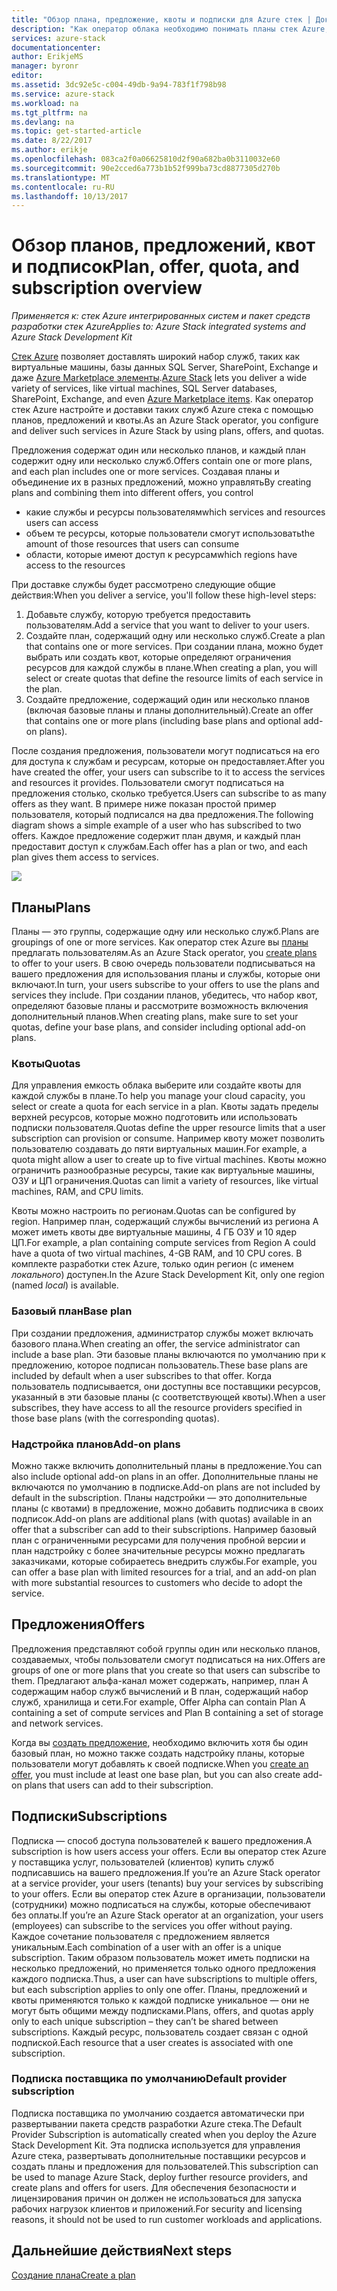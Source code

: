 ```yaml
---
title: "Обзор плана, предложение, квоты и подписки для Azure стек | Документы Microsoft"
description: "Как оператор облака необходимо понимать планы стек Azure, предложений, квот и подписок."
services: azure-stack
documentationcenter: 
author: ErikjeMS
manager: byronr
editor: 
ms.assetid: 3dc92e5c-c004-49db-9a94-783f1f798b98
ms.service: azure-stack
ms.workload: na
ms.tgt_pltfrm: na
ms.devlang: na
ms.topic: get-started-article
ms.date: 8/22/2017
ms.author: erikje
ms.openlocfilehash: 083ca2f0a06625810d2f90a682ba0b3110032e60
ms.sourcegitcommit: 90e2cced6a773b1b52f999ba73cd8877305d270b
ms.translationtype: MT
ms.contentlocale: ru-RU
ms.lasthandoff: 10/13/2017
---
```

# <a name="plan-offer-quota-and-subscription-overview"></a><span data-ttu-id="8f16a-103">Обзор планов, предложений, квот и подписок</span><span class="sxs-lookup"><span data-stu-id="8f16a-103">Plan, offer, quota, and subscription overview</span></span>

<span data-ttu-id="8f16a-104">*Применяется к: стек Azure интегрированных систем и пакет средств разработки стек Azure*</span><span class="sxs-lookup"><span data-stu-id="8f16a-104">*Applies to: Azure Stack integrated systems and Azure Stack Development Kit*</span></span>

<span data-ttu-id="8f16a-105">[Стек Azure](azure-stack-poc.md) позволяет доставлять широкий набор служб, таких как виртуальные машины, базы данных SQL Server, SharePoint, Exchange и даже [Azure Marketplace элементы](azure-stack-marketplace-azure-items.md).</span><span class="sxs-lookup"><span data-stu-id="8f16a-105">[Azure Stack](azure-stack-poc.md) lets you deliver a wide variety of services, like virtual machines, SQL Server databases, SharePoint, Exchange, and even [Azure Marketplace items](azure-stack-marketplace-azure-items.md).</span></span> <span data-ttu-id="8f16a-106">Как оператор стек Azure настройте и доставки таких служб Azure стека с помощью планов, предложений и квоты.</span><span class="sxs-lookup"><span data-stu-id="8f16a-106">As an Azure Stack operator, you configure and deliver such services in Azure Stack by using plans, offers, and quotas.</span></span>

<span data-ttu-id="8f16a-107">Предложения содержат один или несколько планов, и каждый план содержит одну или несколько служб.</span><span class="sxs-lookup"><span data-stu-id="8f16a-107">Offers contain one or more plans, and each plan includes one or more services.</span></span> <span data-ttu-id="8f16a-108">Создавая планы и объединение их в разных предложений, можно управлять</span><span class="sxs-lookup"><span data-stu-id="8f16a-108">By creating plans and combining them into different offers, you control</span></span>
- <span data-ttu-id="8f16a-109">какие службы и ресурсы пользователям</span><span class="sxs-lookup"><span data-stu-id="8f16a-109">which services and resources users can access</span></span>
- <span data-ttu-id="8f16a-110">объем те ресурсы, которые пользователи смогут использовать</span><span class="sxs-lookup"><span data-stu-id="8f16a-110">the amount of those resources that users can consume</span></span>
- <span data-ttu-id="8f16a-111">области, которые имеют доступ к ресурсам</span><span class="sxs-lookup"><span data-stu-id="8f16a-111">which regions have access to the resources</span></span>

<span data-ttu-id="8f16a-112">При доставке службы будет рассмотрено следующие общие действия:</span><span class="sxs-lookup"><span data-stu-id="8f16a-112">When you deliver a service, you'll follow these high-level steps:</span></span>

1. <span data-ttu-id="8f16a-113">Добавьте службу, которую требуется предоставить пользователям.</span><span class="sxs-lookup"><span data-stu-id="8f16a-113">Add a service that you want to deliver to your users.</span></span>
2. <span data-ttu-id="8f16a-114">Создайте план, содержащий одну или несколько служб.</span><span class="sxs-lookup"><span data-stu-id="8f16a-114">Create a plan that contains one or more services.</span></span> <span data-ttu-id="8f16a-115">При создании плана, можно будет выбрать или создать квот, которые определяют ограничения ресурсов для каждой службы в плане.</span><span class="sxs-lookup"><span data-stu-id="8f16a-115">When creating a plan, you will select or create quotas that define the resource limits of each service in the plan.</span></span>
3. <span data-ttu-id="8f16a-116">Создайте предложение, содержащий один или несколько планов (включая базовые планы и планы дополнительный).</span><span class="sxs-lookup"><span data-stu-id="8f16a-116">Create an offer that contains one or more plans (including base plans and optional add-on plans).</span></span>

<span data-ttu-id="8f16a-117">После создания предложения, пользователи могут подписаться на его для доступа к службам и ресурсам, которые он предоставляет.</span><span class="sxs-lookup"><span data-stu-id="8f16a-117">After you have created the offer, your users can subscribe to it to access the services and resources it provides.</span></span> <span data-ttu-id="8f16a-118">Пользователи смогут подписаться на предложения столько, сколько требуется.</span><span class="sxs-lookup"><span data-stu-id="8f16a-118">Users can subscribe to as many offers as they want.</span></span> <span data-ttu-id="8f16a-119">В примере ниже показан простой пример пользователя, который подписался на два предложения.</span><span class="sxs-lookup"><span data-stu-id="8f16a-119">The following diagram shows a simple example of a user who has subscribed to two offers.</span></span> <span data-ttu-id="8f16a-120">Каждое предложение содержит план двумя, и каждый план предоставит доступ к службам.</span><span class="sxs-lookup"><span data-stu-id="8f16a-120">Each offer has a plan or two, and each plan gives them access to services.</span></span>

![](media/azure-stack-key-features/image4.png)

## <a name="plans"></a><span data-ttu-id="8f16a-121">Планы</span><span class="sxs-lookup"><span data-stu-id="8f16a-121">Plans</span></span>

<span data-ttu-id="8f16a-122">Планы — это группы, содержащие одну или несколько служб.</span><span class="sxs-lookup"><span data-stu-id="8f16a-122">Plans are groupings of one or more services.</span></span> <span data-ttu-id="8f16a-123">Как оператор стек Azure вы [планы](azure-stack-create-plan.md) предлагать пользователям.</span><span class="sxs-lookup"><span data-stu-id="8f16a-123">As an Azure Stack operator, you [create plans](azure-stack-create-plan.md) to offer to your users.</span></span> <span data-ttu-id="8f16a-124">В свою очередь пользователи подписываться на вашего предложения для использования планы и службы, которые они включают.</span><span class="sxs-lookup"><span data-stu-id="8f16a-124">In turn, your users subscribe to your offers to use the plans and services they include.</span></span> <span data-ttu-id="8f16a-125">При создании планов, убедитесь, что набор квот, определяют базовые планы и рассмотрите возможность включения дополнительный планов.</span><span class="sxs-lookup"><span data-stu-id="8f16a-125">When creating plans, make sure to set your quotas, define your base plans, and consider including optional add-on plans.</span></span>

### <a name="quotas"></a><span data-ttu-id="8f16a-126">Квоты</span><span class="sxs-lookup"><span data-stu-id="8f16a-126">Quotas</span></span>

<span data-ttu-id="8f16a-127">Для управления емкость облака выберите или создайте квоты для каждой службы в плане.</span><span class="sxs-lookup"><span data-stu-id="8f16a-127">To help you manage your cloud capacity, you select or create a quota for each service in a plan.</span></span> <span data-ttu-id="8f16a-128">Квоты задать пределы верхней ресурсов, которые можно подготовить или использовать подписки пользователя.</span><span class="sxs-lookup"><span data-stu-id="8f16a-128">Quotas define the upper resource limits that a user subscription can provision or consume.</span></span> <span data-ttu-id="8f16a-129">Например квоту может позволить пользователю создавать до пяти виртуальных машин.</span><span class="sxs-lookup"><span data-stu-id="8f16a-129">For example, a quota might allow a user to create up to five virtual machines.</span></span> <span data-ttu-id="8f16a-130">Квоты можно ограничить разнообразные ресурсы, такие как виртуальные машины, ОЗУ и ЦП ограничения.</span><span class="sxs-lookup"><span data-stu-id="8f16a-130">Quotas can limit a variety of resources, like virtual machines, RAM, and CPU limits.</span></span>

<span data-ttu-id="8f16a-131">Квоты можно настроить по регионам.</span><span class="sxs-lookup"><span data-stu-id="8f16a-131">Quotas can be configured by region.</span></span> <span data-ttu-id="8f16a-132">Например план, содержащий службы вычислений из региона A может иметь квоты две виртуальные машины, 4 ГБ ОЗУ и 10 ядер ЦП.</span><span class="sxs-lookup"><span data-stu-id="8f16a-132">For example, a plan containing compute services from Region A could have a quota of two virtual machines, 4-GB RAM, and 10 CPU cores.</span></span> <span data-ttu-id="8f16a-133">В комплекте разработки стек Azure, только один регион (с именем *локального*) доступен.</span><span class="sxs-lookup"><span data-stu-id="8f16a-133">In the Azure Stack Development Kit, only one region (named *local*) is available.</span></span>

### <a name="base-plan"></a><span data-ttu-id="8f16a-134">Базовый план</span><span class="sxs-lookup"><span data-stu-id="8f16a-134">Base plan</span></span>

<span data-ttu-id="8f16a-135">При создании предложения, администратор службы может включать базового плана.</span><span class="sxs-lookup"><span data-stu-id="8f16a-135">When creating an offer, the service administrator can include a base plan.</span></span> <span data-ttu-id="8f16a-136">Эти базовые планы включаются по умолчанию при к предложению, которое подписан пользователь.</span><span class="sxs-lookup"><span data-stu-id="8f16a-136">These base plans are included by default when a user subscribes to that offer.</span></span> <span data-ttu-id="8f16a-137">Когда пользователь подписывается, они доступны все поставщики ресурсов, указанный в эти базовые планы (с соответствующей квоты).</span><span class="sxs-lookup"><span data-stu-id="8f16a-137">When a user subscribes, they have access to all the resource providers specified in those base plans (with the corresponding quotas).</span></span>

### <a name="add-on-plans"></a><span data-ttu-id="8f16a-138">Надстройка планов</span><span class="sxs-lookup"><span data-stu-id="8f16a-138">Add-on plans</span></span>

<span data-ttu-id="8f16a-139">Можно также включить дополнительный планы в предложение.</span><span class="sxs-lookup"><span data-stu-id="8f16a-139">You can also include optional add-on plans in an offer.</span></span> <span data-ttu-id="8f16a-140">Дополнительные планы не включаются по умолчанию в подписке.</span><span class="sxs-lookup"><span data-stu-id="8f16a-140">Add-on plans are not included by default in the subscription.</span></span> <span data-ttu-id="8f16a-141">Планы надстройки — это дополнительные планы (с квотами) в предложение, можно добавить подписчика в своих подписок.</span><span class="sxs-lookup"><span data-stu-id="8f16a-141">Add-on plans are additional plans (with quotas) available in an offer that a subscriber can add to their subscriptions.</span></span> <span data-ttu-id="8f16a-142">Например базовый план с ограниченными ресурсами для получения пробной версии и план надстройку с более значительные ресурсы можно предлагать заказчиками, которые собираетесь внедрить службы.</span><span class="sxs-lookup"><span data-stu-id="8f16a-142">For example, you can offer a base plan with limited resources for a trial, and an add-on plan with more substantial resources to customers who decide to adopt the service.</span></span>

## <a name="offers"></a><span data-ttu-id="8f16a-143">Предложения</span><span class="sxs-lookup"><span data-stu-id="8f16a-143">Offers</span></span>

<span data-ttu-id="8f16a-144">Предложения представляют собой группы один или несколько планов, создаваемых, чтобы пользователи смогут подписаться на них.</span><span class="sxs-lookup"><span data-stu-id="8f16a-144">Offers are groups of one or more plans that you create so that users can subscribe to them.</span></span> <span data-ttu-id="8f16a-145">Предлагают альфа-канал может содержать, например, план A содержащим набор служб вычислений и B план, содержащий набор служб, хранилища и сети.</span><span class="sxs-lookup"><span data-stu-id="8f16a-145">For example, Offer Alpha can contain Plan A containing a set of compute services and Plan B containing a set of storage and network services.</span></span> 

<span data-ttu-id="8f16a-146">Когда вы [создать предложение](azure-stack-create-offer.md), необходимо включить хотя бы один базовый план, но можно также создать надстройку планы, которые пользователи могут добавлять к своей подписке.</span><span class="sxs-lookup"><span data-stu-id="8f16a-146">When you [create an offer](azure-stack-create-offer.md), you must include at least one base plan, but you can also create add-on plans that users can add to their subscription.</span></span>


## <a name="subscriptions"></a><span data-ttu-id="8f16a-147">Подписки</span><span class="sxs-lookup"><span data-stu-id="8f16a-147">Subscriptions</span></span>

<span data-ttu-id="8f16a-148">Подписка — способ доступа пользователей к вашего предложения.</span><span class="sxs-lookup"><span data-stu-id="8f16a-148">A subscription is how users access your offers.</span></span> <span data-ttu-id="8f16a-149">Если вы оператор стек Azure у поставщика услуг, пользователей (клиентов) купить служб подписавшись на вашего предложения.</span><span class="sxs-lookup"><span data-stu-id="8f16a-149">If you’re an Azure Stack operator at a service provider, your users (tenants) buy your services by subscribing to your offers.</span></span> <span data-ttu-id="8f16a-150">Если вы оператор стек Azure в организации, пользователи (сотрудники) можно подписаться на службы, которые обеспечивают без оплаты.</span><span class="sxs-lookup"><span data-stu-id="8f16a-150">If you’re an Azure Stack operator at an organization, your users (employees) can subscribe to the services you offer without paying.</span></span> <span data-ttu-id="8f16a-151">Каждое сочетание пользователя с предложением является уникальным.</span><span class="sxs-lookup"><span data-stu-id="8f16a-151">Each combination of a user with an offer is a unique subscription.</span></span> <span data-ttu-id="8f16a-152">Таким образом пользователь может иметь подписки на несколько предложений, но применяется только одного предложения каждого подписка.</span><span class="sxs-lookup"><span data-stu-id="8f16a-152">Thus, a user can have subscriptions to multiple offers, but each subscription applies to only one offer.</span></span> <span data-ttu-id="8f16a-153">Планы, предложений и квоты применяются только к каждой подписке уникальное — они не могут быть общими между подписками.</span><span class="sxs-lookup"><span data-stu-id="8f16a-153">Plans, offers, and quotas apply only to each unique subscription – they can’t be shared between subscriptions.</span></span> <span data-ttu-id="8f16a-154">Каждый ресурс, пользователь создает связан с одной подпиской.</span><span class="sxs-lookup"><span data-stu-id="8f16a-154">Each resource that a user creates is associated with one subscription.</span></span>


### <a name="default-provider-subscription"></a><span data-ttu-id="8f16a-155">Подписка поставщика по умолчанию</span><span class="sxs-lookup"><span data-stu-id="8f16a-155">Default provider subscription</span></span>

<span data-ttu-id="8f16a-156">Подписка поставщика по умолчанию создается автоматически при развертывании пакета средств разработки Azure стека.</span><span class="sxs-lookup"><span data-stu-id="8f16a-156">The Default Provider Subscription is automatically created when you deploy the Azure Stack Development Kit.</span></span> <span data-ttu-id="8f16a-157">Эта подписка используется для управления Azure стека, развертывать дополнительные поставщики ресурсов и создать планы и предложения для пользователей.</span><span class="sxs-lookup"><span data-stu-id="8f16a-157">This subscription can be used to manage Azure Stack, deploy further resource providers, and create plans and offers for users.</span></span> <span data-ttu-id="8f16a-158">Для обеспечения безопасности и лицензирования причин он должен не использоваться для запуска рабочих нагрузок клиентов и приложений.</span><span class="sxs-lookup"><span data-stu-id="8f16a-158">For security and licensing reasons, it should not be used to run customer workloads and applications.</span></span> 

## <a name="next-steps"></a><span data-ttu-id="8f16a-159">Дальнейшие действия</span><span class="sxs-lookup"><span data-stu-id="8f16a-159">Next steps</span></span>

[<span data-ttu-id="8f16a-160">Создание плана</span><span class="sxs-lookup"><span data-stu-id="8f16a-160">Create a plan</span></span>](azure-stack-create-plan.md)
